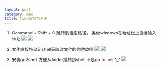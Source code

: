 ```yaml
---
layout: post
category: mac
title: finder技巧若干
---
```


1. Command + Shift + G 跳转到指定路径。
	类似windows在地址栏上直接输入地址
	![](https://ww1.sinaimg.cn/large/006tNbRwly1fe1gfscb36j30jc094t95.jpg)
	![](https://ww4.sinaimg.cn/large/006tNbRwly1fe1gh4siqkj30nu0703yf.jpg)

2. 文件直接拖动到shell获取改文件的完整路径
	![](https://ww3.sinaimg.cn/large/006tNbRwly1fe1gkh7z13j30tc080wes.jpg)
	![](https://ww3.sinaimg.cn/large/006tNbRwly1fe1gjemx2rj30si050wem.jpg)

3. 安装go2shell 方便从finder跳转到shell
	不是go to hell ^_^
	![](https://ww2.sinaimg.cn/large/006tNbRwly1fe1gmhoiaqj30cu034a9v.jpg)